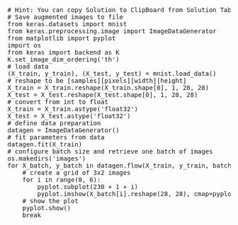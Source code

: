 <pre class="file" data-target="clipboard">
# Hint: You can copy Solution to ClipBoard from Solution Tab
# Save augmented images to file
from keras.datasets import mnist
from keras.preprocessing.image import ImageDataGenerator
from matplotlib import pyplot
import os
from keras import backend as K
K.set_image_dim_ordering('th')
# load data
(X_train, y_train), (X_test, y_test) = mnist.load_data()
# reshape to be [samples][pixels][width][height]
X_train = X_train.reshape(X_train.shape[0], 1, 28, 28)
X_test = X_test.reshape(X_test.shape[0], 1, 28, 28)
# convert from int to float
X_train = X_train.astype('float32')
X_test = X_test.astype('float32')
# define data preparation
datagen = ImageDataGenerator()
# fit parameters from data
datagen.fit(X_train)
# configure batch size and retrieve one batch of images
os.makedirs('images')
for X_batch, y_batch in datagen.flow(X_train, y_train, batch_size=9, save_to_dir='images', save_prefix='aug', save_format='png'):
	# create a grid of 3x2 images
	for i in range(0, 6):
		pyplot.subplot(230 + 1 + i)
		pyplot.imshow(X_batch[i].reshape(28, 28), cmap=pyplot.get_cmap('Blues'))
	# show the plot
	pyplot.show()
	break

</pre>